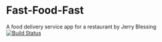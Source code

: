 # Fast-Food-Fast
A food delivery service app for a restaurant by Jerry Blessing
[![Build Status](https://travis-ci.org/Beautblessing/Beautblessing.github.io.svg?branch=master)](https://travis-ci.org/Beautblessing/Beautblessing.github.io)